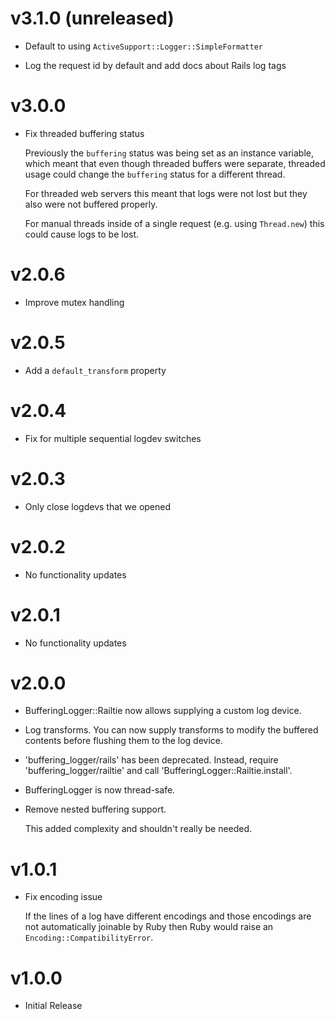 # v3.1.0 (unreleased)

*   Default to using `ActiveSupport::Logger::SimpleFormatter`

*   Log the request id by default and add docs about Rails log tags

# v3.0.0

*   Fix threaded buffering status

    Previously the `buffering` status was being set as an instance variable,
    which meant that even though threaded buffers were separate, threaded usage
    could change the `buffering` status for a different thread.

    For threaded web servers this meant that logs were not lost but they also
    were not buffered properly.

    For manual threads inside of a single request (e.g. using `Thread.new`) this
    could cause logs to be lost.

# v2.0.6

*   Improve mutex handling

# v2.0.5

*   Add a `default_transform` property

# v2.0.4

*   Fix for multiple sequential logdev switches

# v2.0.3

*   Only close logdevs that we opened

# v2.0.2

*   No functionality updates

# v2.0.1

*   No functionality updates

# v2.0.0

*   BufferingLogger::Railtie now allows supplying a custom log device.

*   Log transforms. You can now supply transforms to modify the buffered
    contents before flushing them to the log device.

*   'buffering_logger/rails' has been deprecated.  Instead, require
    'buffering_logger/railtie' and call 'BufferingLogger::Railtie.install'.

*   BufferingLogger is now thread-safe.

*   Remove nested buffering support.

    This added complexity and shouldn't really be needed.

# v1.0.1

*   Fix encoding issue

    If the lines of a log have different encodings and those encodings are not
    automatically joinable by Ruby then Ruby would raise an
    `Encoding::CompatibilityError`.

# v1.0.0

*   Initial Release